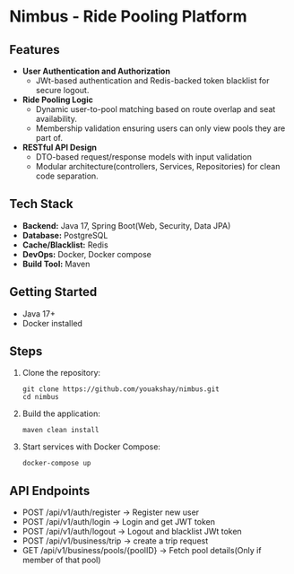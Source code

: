 # Nimbus - Ride Pooling Platform
## Features
- **User Authentication and Authorization**
   - JWt-based authentication and Redis-backed token blacklist for secure logout.
- **Ride Pooling Logic**
  - Dynamic user-to-pool matching based on route overlap and seat availability.
  - Membership validation ensuring users can only view pools they are part of.
- **RESTful API Design**
  - DTO-based request/response models with input validation
  - Modular architecture(controllers, Services, Repositories) for clean code separation.
  
## Tech Stack
- **Backend:** Java 17, Spring Boot(Web, Security, Data JPA)
- **Database:** PostgreSQL
- **Cache/Blacklist:** Redis
- **DevOps:** Docker, Docker compose
- **Build Tool:** Maven

## Getting Started
- Java 17+
- Docker installed

## Steps

1. Clone the repository:
   ```
   git clone https://github.com/youakshay/nimbus.git
   cd nimbus
   ```
2. Build the application:
   ```
   maven clean install
   ```
3. Start services with Docker Compose:
   ```
   docker-compose up
   ```

## API Endpoints
- POST /api/v1/auth/register -> Register new user
- POST /api/v1/auth/login -> Login and get JWT token
- POST /api/v1/auth/logout -> Logout and blacklist JWt token
- POST /api/v1/business/trip -> create a trip request
- GET /api/v1/business/pools/{poolID} -> Fetch pool details(Only if member of that pool)
